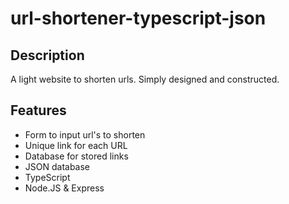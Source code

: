 # url-shortener-typescript-json
## Description
A light website to shorten urls.
Simply designed and constructed.
## Features
- Form to input url's to shorten
- Unique link for each URL
- Database for stored links
- JSON database
- TypeScript
- Node.JS & Express
